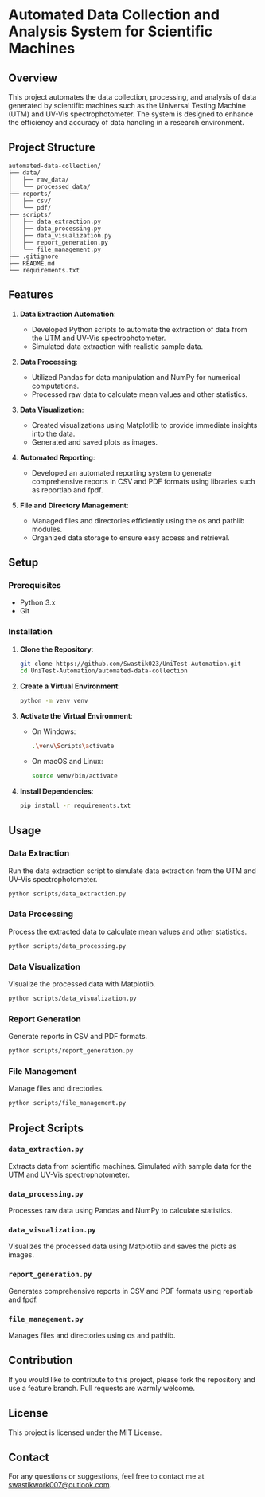 
# Automated Data Collection and Analysis System for Scientific Machines

## Overview

This project automates the data collection, processing, and analysis of data generated by scientific machines such as the Universal Testing Machine (UTM) and UV-Vis spectrophotometer. The system is designed to enhance the efficiency and accuracy of data handling in a research environment.

## Project Structure

```
automated-data-collection/
├── data/
│   ├── raw_data/
│   └── processed_data/
├── reports/
│   ├── csv/
│   └── pdf/
├── scripts/
│   ├── data_extraction.py
│   ├── data_processing.py
│   ├── data_visualization.py
│   ├── report_generation.py
│   └── file_management.py
├── .gitignore
├── README.md
└── requirements.txt
```

## Features

1. **Data Extraction Automation**:
   - Developed Python scripts to automate the extraction of data from the UTM and UV-Vis spectrophotometer.
   - Simulated data extraction with realistic sample data.

2. **Data Processing**:
   - Utilized Pandas for data manipulation and NumPy for numerical computations.
   - Processed raw data to calculate mean values and other statistics.

3. **Data Visualization**:
   - Created visualizations using Matplotlib to provide immediate insights into the data.
   - Generated and saved plots as images.

4. **Automated Reporting**:
   - Developed an automated reporting system to generate comprehensive reports in CSV and PDF formats using libraries such as reportlab and fpdf.

5. **File and Directory Management**:
   - Managed files and directories efficiently using the os and pathlib modules.
   - Organized data storage to ensure easy access and retrieval.

## Setup

### Prerequisites

- Python 3.x
- Git

### Installation

1. **Clone the Repository**:
   ```bash
   git clone https://github.com/Swastik023/UniTest-Automation.git
   cd UniTest-Automation/automated-data-collection
   ```

2. **Create a Virtual Environment**:
   ```bash
   python -m venv venv
   ```

3. **Activate the Virtual Environment**:
   - On Windows:
     ```bash
     .\venv\Scripts\activate
     ```
   - On macOS and Linux:
     ```bash
     source venv/bin/activate
     ```

4. **Install Dependencies**:
   ```bash
   pip install -r requirements.txt
   ```

## Usage

### Data Extraction

Run the data extraction script to simulate data extraction from the UTM and UV-Vis spectrophotometer.

```bash
python scripts/data_extraction.py
```

### Data Processing

Process the extracted data to calculate mean values and other statistics.

```bash
python scripts/data_processing.py
```

### Data Visualization

Visualize the processed data with Matplotlib.

```bash
python scripts/data_visualization.py
```

### Report Generation

Generate reports in CSV and PDF formats.

```bash
python scripts/report_generation.py
```

### File Management

Manage files and directories.

```bash
python scripts/file_management.py
```

## Project Scripts

### `data_extraction.py`

Extracts data from scientific machines. Simulated with sample data for the UTM and UV-Vis spectrophotometer.

### `data_processing.py`

Processes raw data using Pandas and NumPy to calculate statistics.

### `data_visualization.py`

Visualizes the processed data using Matplotlib and saves the plots as images.

### `report_generation.py`

Generates comprehensive reports in CSV and PDF formats using reportlab and fpdf.

### `file_management.py`

Manages files and directories using os and pathlib.

## Contribution

If you would like to contribute to this project, please fork the repository and use a feature branch. Pull requests are warmly welcome.

## License

This project is licensed under the MIT License.

## Contact

For any questions or suggestions, feel free to contact me at [swastikwork007@outlook.com](mailto:swastikwork007@outlook.com).
